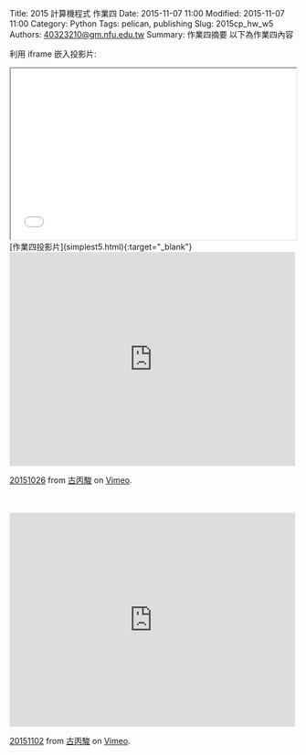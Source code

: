 Title: 2015 計算機程式 作業四
Date: 2015-11-07 11:00
Modified: 2015-11-07 11:00
Category: Python
Tags: pelican, publishing
Slug: 2015cp_hw_w5
Authors: 40323210@gm.nfu.edu.tw
Summary: 作業四摘要
以下為作業四內容

利用 iframe 嵌入投影片:
<br>
<iframe src="simplest5.html" width="500" height="300"></iframe>
<br>
[作業四投影片](simplest5.html){:target="_blank"}
<br>
<iframe src="https://player.vimeo.com/video/144956459" width="500" height="375" frameborder="0" webkitallowfullscreen mozallowfullscreen allowfullscreen></iframe> <p><a href="https://vimeo.com/144956459">20151026</a> from <a href="https://vimeo.com/user45587609">古丙駿</a> on <a href="https://vimeo.com">Vimeo</a>.</p>
<br>
<br>
<iframe src="https://player.vimeo.com/video/144956460" width="500" height="375" frameborder="0" webkitallowfullscreen mozallowfullscreen allowfullscreen></iframe> <p><a href="https://vimeo.com/144956460">20151102</a> from <a href="https://vimeo.com/user45587609">古丙駿</a> on <a href="https://vimeo.com">Vimeo</a>.</p>
<br>